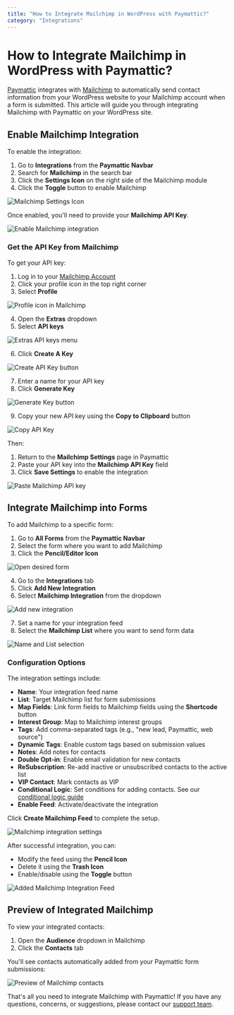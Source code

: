 ```yaml
---
title: "How to Integrate Mailchimp in WordPress with Paymattic?"
category: "Integrations"
---
```


# How to Integrate Mailchimp in WordPress with Paymattic?

[Paymattic](https://paymattic.com/) integrates with [Mailchimp](https://mailchimp.com/) to automatically send contact information from your WordPress website to your Mailchimp account when a form is submitted. This article will guide you through integrating Mailchimp with Paymattic on your WordPress site.

## Enable Mailchimp Integration 

To enable the integration:

1. Go to **Integrations** from the **Paymattic Navbar**
2. Search for **Mailchimp** in the search bar
3. Click the **Settings Icon** on the right side of the Mailchimp module
4. Click the **Toggle** button to enable Mailchimp

![Mailchimp Settings Icon](/images/integrations/how-to-integrate-mailchimp-in-wordpress-with-paymattic/Mailchimps-Settings-Icon-scaled.webp)

Once enabled, you'll need to provide your **Mailchimp API Key**.

![Enable Mailchimp integration](/images/integrations/how-to-integrate-mailchimp-in-wordpress-with-paymattic/Enable-Mailchimp-integration-scaled.webp)

### Get the API Key from Mailchimp

To get your API key:

1. Log in to your [Mailchimp Account](https://mailchimp.com/)
2. Click your profile icon in the top right corner
3. Select **Profile**

![Profile icon in Mailchimp](/images/integrations/how-to-integrate-mailchimp-in-wordpress-with-paymattic/Profile-icon-scaled.webp)

4. Open the **Extras** dropdown
5. Select **API keys**

![Extras API keys menu](/images/integrations/how-to-integrate-mailchimp-in-wordpress-with-paymattic/Extras-API-kyes-scaled.webp)

6. Click **Create A Key**

![Create API Key button](/images/integrations/how-to-integrate-mailchimp-in-wordpress-with-paymattic/Create-a-Key-button.webp)

7. Enter a name for your API key
8. Click **Generate Key**

![Generate Key button](/images/integrations/how-to-integrate-mailchimp-in-wordpress-with-paymattic/Generate-Key-button.webp)

9. Copy your new API key using the **Copy to Clipboard** button

![Copy API Key](/images/integrations/how-to-integrate-mailchimp-in-wordpress-with-paymattic/Copy-API-Key.webp)

Then:

1. Return to the **Mailchimp Settings** page in Paymattic
2. Paste your API key into the **Mailchimp API Key** field
3. Click **Save Settings** to enable the integration

![Paste Mailchimp API key](/images/integrations/how-to-integrate-mailchimp-in-wordpress-with-paymattic/Paste-Mailchimp-API-key-scaled.webp)

## Integrate Mailchimp into Forms

To add Mailchimp to a specific form:

1. Go to **All Forms** from the **Paymattic Navbar**
2. Select the form where you want to add Mailchimp
3. Click the **Pencil/Editor Icon**

![Open desired form](/images/integrations/how-to-integrate-mailchimp-in-wordpress-with-paymattic/Open-desired-form-9-scaled.webp)

4. Go to the **Integrations** tab
5. Click **Add New Integration**
6. Select **Mailchimp Integration** from the dropdown

![Add new integration](/images/integrations/how-to-integrate-mailchimp-in-wordpress-with-paymattic/Add-new-integration-dropdown-Mailchimp-scaled.webp)

7. Set a name for your integration feed
8. Select the **Mailchimp List** where you want to send form data

![Name and List selection](/images/integrations/how-to-integrate-mailchimp-in-wordpress-with-paymattic/Name-List-of-Add-new-mailchimp-feed-page.webp)

### Configuration Options

The integration settings include:

- **Name**: Your integration feed name
- **List**: Target Mailchimp list for form submissions
- **Map Fields**: Link form fields to Mailchimp fields using the **Shortcode** button
- **Interest Group**: Map to Mailchimp interest groups
- **Tags**: Add comma-separated tags (e.g., "new lead, Paymattic, web source")
- **Dynamic Tags**: Enable custom tags based on submission values
- **Notes**: Add notes for contacts
- **Double Opt-in**: Enable email validation for new contacts
- **ReSubscription**: Re-add inactive or unsubscribed contacts to the active list
- **VIP Contact**: Mark contacts as VIP
- **Conditional Logic**: Set conditions for adding contacts. See our [conditional logic guide](/how-to-use-conditional-logic-in-form-fields-with-paymattic)
- **Enable Feed**: Activate/deactivate the integration

Click **Create Mailchimp Feed** to complete the setup.

![Mailchimp integration settings](/images/integrations/how-to-integrate-mailchimp-in-wordpress-with-paymattic/Add-New-Mailchimp-Integration-Feed-page.webp)

After successful integration, you can:
- Modify the feed using the **Pencil Icon**
- Delete it using the **Trash Icon**
- Enable/disable using the **Toggle** button

![Added Mailchimp Integration Feed](/images/integrations/how-to-integrate-mailchimp-in-wordpress-with-paymattic/Added-Mailchimp-Integration-Feed-scaled.webp)

## Preview of Integrated Mailchimp

To view your integrated contacts:

1. Open the **Audience** dropdown in Mailchimp
2. Click the **Contacts** tab

You'll see contacts automatically added from your Paymattic form submissions:

![Preview of Mailchimp contacts](/images/integrations/how-to-integrate-mailchimp-in-wordpress-with-paymattic/Preview-of-Mailchimp-scaled.webp)

That's all you need to integrate Mailchimp with Paymattic! If you have any questions, concerns, or suggestions, please contact our [support team](https://wpmanageninja.com/support-tickets/?utm_source=wpmn&utm_medium=home&utm_campaign=site#/).